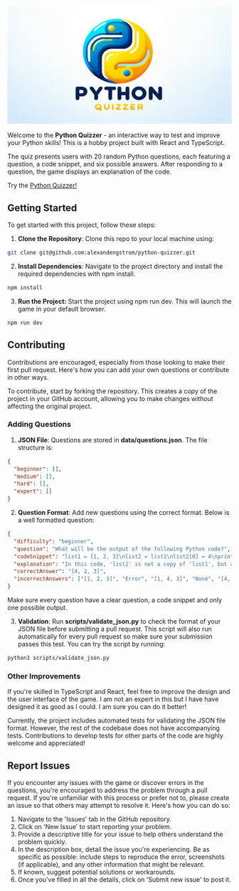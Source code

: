 ![Python Quizzer](public/socialmediabanner.png)

Welcome to the **Python Quizzer** - an interactive way to test and improve your Python skills! This is a hobby project built with React and TypeScript.

The quiz presents users with 20 random Python questions, each featuring a question, a code snippet, and six possible answers. After responding to a question, the game displays an explanation of the code.

Try the <a href="https://alexandengstrom.github.io/python-quizzer/">Python Quizzer!</a>

## Getting Started

To get started with this project, follow these steps:

1. **Clone the Repository**: Clone this repo to your local machine using:

```bash
git clone git@github.com:alexandengstrom/python-quizzer.git
```

2. **Install Dependencies**: Navigate to the project directory and install the required dependencies with npm install.

```bash
npm install
```

3. **Run the Project:** Start the project using npm run dev. This will launch the game in your default browser.

```bash
npm run dev
```

## Contributing

Contributions are encouraged, especially from those looking to make their first pull request. Here's how you can add your own questions or contribute in other ways.

To contribute, start by forking the repository. This creates a copy of the project in your GitHub account, allowing you to make changes without affecting the original project.

### Adding Questions

1. **JSON File**: Questions are stored in **data/questions.json**. The file structure is:

```json
{
  "beginner": [],
  "medium": [],
  "hard": [],
  "expert": []
}
```

2. **Question Format**: Add new questions using the correct format. Below is a well formatted question:

```json
{
  "difficulty": "beginner",
  "question": "What will be the output of the following Python code?",
  "codeSnippet": "list1 = [1, 2, 3]\nlist2 = list1\nlist2[0] = 4\nprint(list1)",
  "explanation": "In this code, 'list2' is not a copy of 'list1', but a reference to the same list object. Modifying 'list2' changes 'list1'. The output is '[4, 2, 3]'.",
  "correctAnswer": "[4, 2, 3]",
  "incorrectAnswers": ["[1, 2, 3]", "Error", "[1, 4, 3]", "None", "[4, 4, 4]"]
}
```

Make sure every question have a clear question, a code snippet and only one possible output.

3. **Validation**: Run **scripts/validate_json.py** to check the format of your JSON file before submitting a pull request. This script will also run automatically for every pull request so make sure your submission passes this test. You can try the script by running:

```bash
python3 scripts/validate_json.py
```

### Other Improvements

If you're skilled in TypeScript and React, feel free to improve the design and the user interface of the game. I am not an expert in this but I have have designed it as good as I could. I am sure you can do it better!

Currently, the project includes automated tests for validating the JSON file format. However, the rest of the codebase does not have accompanying tests. Contributions to develop tests for other parts of the code are highly welcome and appreciated!

## Report Issues

If you encounter any issues with the game or discover errors in the questions, you're encouraged to address the problem through a pull request. If you're unfamiliar with this process or prefer not to, please create an issue so that others may attempt to resolve it. Here's how you can do so:

1. Navigate to the 'Issues' tab in the GitHub repository.
2. Click on 'New Issue' to start reporting your problem.
3. Provide a descriptive title for your issue to help others understand the problem quickly.
4. In the description box, detail the issue you're experiencing. Be as specific as possible: include steps to reproduce the error, screenshots (if applicable), and any other information that might be relevant.
5. If known, suggest potential solutions or workarounds.
6. Once you've filled in all the details, click on 'Submit new issue' to post it.
